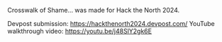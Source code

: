 Crosswalk of Shame... was made for Hack the North 2024. 

Devpost submission: https://hackthenorth2024.devpost.com/
YouTube walkthrough video: https://youtu.be/j48SlY2gk6E 

